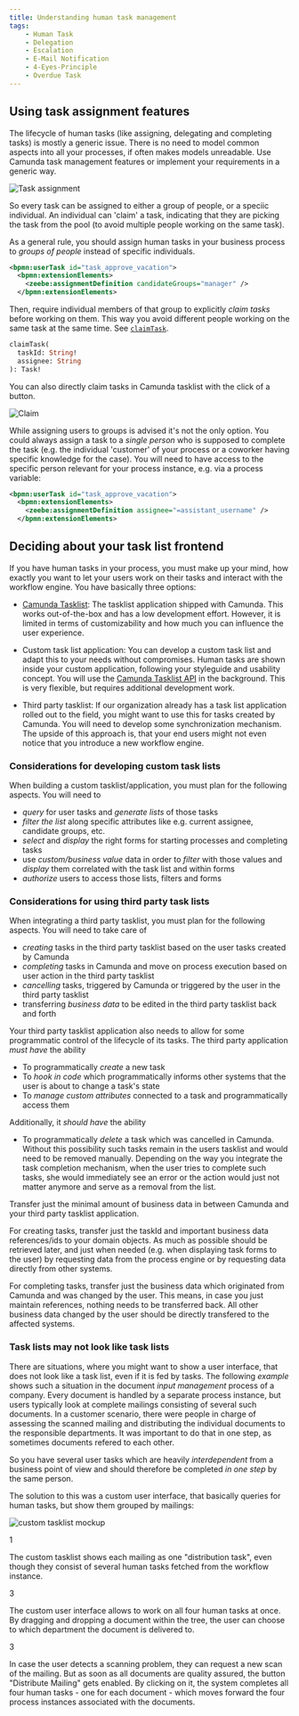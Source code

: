 ```yaml
---
title: Understanding human task management
tags:
    - Human Task
    - Delegation
    - Escalation
    - E-Mail Notification
    - 4-Eyes-Principle
    - Overdue Task
---
```






## Using task assignment features

The lifecycle of human tasks (like assigning, delegating and completing tasks) is mostly a generic issue. There is no need to model common aspects into all your processes, if often makes models unreadable. Use Camunda task management features or implement your requirements in a generic way.

![Task assignment](understanding-human-tasks-management-assets/human-tasks.png)

So every task can be assigned to either a group of people, or a speciic individual. An individual can 'claim' a task, indicating that they are picking the task from the pool (to avoid multiple people working on the same task).

As a general rule, you should assign human tasks in your business process to *groups of people* instead of specific individuals.

```xml
<bpmn:userTask id="task_approve_vacation">
  <bpmn:extensionElements>
    <zeebe:assignmentDefinition candidateGroups="manager" />
  </bpmn:extensionElements>
```

Then, require individual members of that group to explicitly *claim tasks* before working on them. This way you avoid different people working on the same task at the same time. See [`claimTask`](/docs/apis-clients/tasklist-api/mutations/claim-task/).

```graphql
claimTask(
  taskId: String!
  assignee: String
): Task!
```

You can also directly claim tasks in Camunda tasklist with the click of a button.

![Claim](understanding-human-tasks-management-assets/claim.png)

While assigning users to groups is advised it's not the only option. You could always assign a task to a *single person* who is supposed to complete the task (e.g. the individual 'customer' of your process or a coworker having specific knowledge for the case). You will need to have access to the specific person relevant for your process instance, e.g. via a process variable:

```xml
<bpmn:userTask id="task_approve_vacation">
  <bpmn:extensionElements>
    <zeebe:assignmentDefinition assignee="=assistant_username" />
  </bpmn:extensionElements>
```


## Deciding about your task list frontend

If you have human tasks in your process, you must make up your mind, how exactly you want to let your users work on their tasks and interact with the workflow engine. You have basically three options:

- [Camunda Tasklist](/docs/components/tasklist/introduction/): The tasklist application shipped with Camunda. This works out-of-the-box and has a low development effort. However, it is limited in terms of customizability and how much you can influence the user experience. 

- Custom task list application: You can develop a custom task list and adapt this to your needs without compromises. Human tasks are shown inside your custom application, following your styleguide and usability concept. You will use the [Camunda Tasklist API](/docs/apis-clients/tasklist-api/) in the background. This is very flexible, but requires additional development work.

- Third party tasklist: If our organization already has a task list application rolled out to the field, you might want to use this for tasks created by Camunda. You will need to develop some synchronization mechanism. The upside of this approach is, that your end users might not even notice that you introduce a new workflow engine.


### Considerations for developing custom task lists

When building a custom tasklist/application, you must plan for the following aspects. You will need to

* *query* for user tasks and *generate lists* of those tasks
* *filter the list* along specific attributes like e.g. current assignee, candidate groups, etc.
* *select* and *display* the right forms for starting processes and completing tasks
* use *custom/business value* data in order to *filter* with those values and *display* them correlated with the task list and within forms
* *authorize* users to access those lists, filters and forms




### Considerations for using third party task lists

When integrating a third party tasklist, you must plan for the following aspects. You will need to take care of

* *creating* tasks in the third party tasklist based on the user tasks created by Camunda
* *completing* tasks in Camunda and move on process execution based on user action in the third party tasklist
* *cancelling* tasks, triggered by Camunda or triggered by the user in the third party tasklist
* transferring *business data* to be edited in the third party tasklist back and forth


Your third party tasklist application also needs to allow for some programmatic control of the lifecycle of its tasks. The third party application *must have* the ability

* To programmatically *create* a new task
* To *hook in code* which programmatically informs other systems that the user is about to change a task's state
* To *manage custom attributes* connected to a task and programmatically access them

Additionally, it *should have* the ability

* To programmatically *delete* a task which was cancelled in Camunda. Without this possibility such tasks remain in the users tasklist and would need to be removed manually. Depending on the way you integrate the task completion mechanism, when the user tries to complete such tasks, she would immediately see an error or the action would just not matter anymore and serve as a removal from the list.



Transfer just the minimal amount of business data in between Camunda and your third party tasklist application.

For creating tasks, transfer just the taskId and important business data references/ids to your domain objects. As much as possible should be retrieved later, and just when needed (e.g. when displaying task forms to the user) by requesting data from the process engine or by requesting data directly from other systems.

For completing tasks, transfer just the business data which originated from Camunda and was changed by the user. This means, in case you just maintain references, nothing needs to be transferred back. All other business data changed by the user should be directly transfered to the affected systems.


### Task lists may not look like task lists

There are situations, where you might want to show a user interface, that does not look like a task list, even if it is fed by tasks. The following *example* shows such a situation in the document *input management* process of a company. Every document is handled by a separate process instance, but users typically look at complete mailings consisting of several such documents. In a customer scenario, there were people in charge of assessing the scanned mailing and distributing the individual documents to the responsible departments. It was important to do that in one step, as sometimes documents refered to each other.

So you have several user tasks which are heavily *interdependent* from a business point of view and should therefore be completed *in one step* by the same person.

The solution to this was a custom user interface, that basically queries for human tasks, but show them grouped by mailings: 

![custom tasklist mockup](understanding-human-tasks-management-assets/tasklist-mockup.png)

<span className="callout">1</span>

The custom tasklist shows each mailing as one "distribution task", even though they consist of several human tasks fetched from the workflow instance.

<span className="callout">3</span>

The custom user interface allows to work on all four human tasks at once. By dragging and dropping a document within the tree, the user can choose to which department the document is delivered to.

<span className="callout">3</span>

In case the user detects a scanning problem, they can request a new scan of the mailing. But as soon
as all documents are quality assured, the button "Distribute Mailing" gets enabled. By clicking on it, the system completes all four human tasks - one for each document - which moves forward the four process instances associated with the documents.
